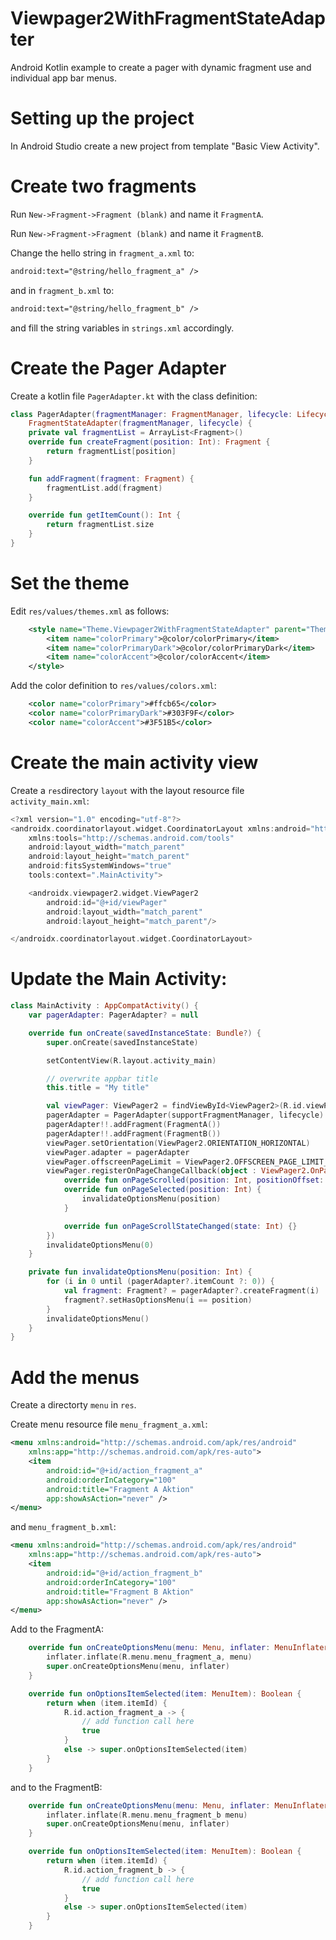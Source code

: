 # Viewpager2WithFragmentStateAdapter
Android Kotlin example to create a pager with dynamic fragment use and individual app bar menus.

Setting up the project
======================
In Android Studio create a new project from template "Basic View Activity".

Create two fragments
====================
Run ```New->Fragment->Fragment (blank)``` and name it ```FragmentA```.

Run ```New->Fragment->Fragment (blank)``` and name it ```FragmentB```.

Change the hello string in ```fragment_a.xml``` to:

```xml
android:text="@string/hello_fragment_a" />
```

and in ```fragment_b.xml``` to:

```xml
android:text="@string/hello_fragment_b" />
```

and fill the string variables in ```strings.xml``` accordingly.


Create the Pager Adapter
========================
Create a kotlin file ```PagerAdapter.kt``` with the class definition:

```kotlin
class PagerAdapter(fragmentManager: FragmentManager, lifecycle: Lifecycle) :
    FragmentStateAdapter(fragmentManager, lifecycle) {
    private val fragmentList = ArrayList<Fragment>()
    override fun createFragment(position: Int): Fragment {
        return fragmentList[position]
    }

    fun addFragment(fragment: Fragment) {
        fragmentList.add(fragment)
    }

    override fun getItemCount(): Int {
        return fragmentList.size
    }
}
```

Set the theme
=============
Edit ```res/values/themes.xml``` as follows:

```xml
    <style name="Theme.Viewpager2WithFragmentStateAdapter" parent="Theme.AppCompat.Light.DarkActionBar">
        <item name="colorPrimary">@color/colorPrimary</item>
        <item name="colorPrimaryDark">@color/colorPrimaryDark</item>
        <item name="colorAccent">@color/colorAccent</item>
    </style>
```

Add the color definition to ```res/values/colors.xml```:

```xml
    <color name="colorPrimary">#ffcb65</color>
    <color name="colorPrimaryDark">#303F9F</color>
    <color name="colorAccent">#3F51B5</color>
```

Create the main activity view
=============================
Create a ```res```directory ```layout``` with the layout resource file ```activity_main.xml```:

```kotlin
<?xml version="1.0" encoding="utf-8"?>
<androidx.coordinatorlayout.widget.CoordinatorLayout xmlns:android="http://schemas.android.com/apk/res/android"
    xmlns:tools="http://schemas.android.com/tools"
    android:layout_width="match_parent"
    android:layout_height="match_parent"
    android:fitsSystemWindows="true"
    tools:context=".MainActivity">

    <androidx.viewpager2.widget.ViewPager2
        android:id="@+id/viewPager"
        android:layout_width="match_parent"
        android:layout_height="match_parent"/>

</androidx.coordinatorlayout.widget.CoordinatorLayout>
```

Update the Main Activity:
=========================

```kotlin
class MainActivity : AppCompatActivity() {
    var pagerAdapter: PagerAdapter? = null

    override fun onCreate(savedInstanceState: Bundle?) {
        super.onCreate(savedInstanceState)

        setContentView(R.layout.activity_main)

        // overwrite appbar title
        this.title = "My title"

        val viewPager: ViewPager2 = findViewById<ViewPager2>(R.id.viewPager)
        pagerAdapter = PagerAdapter(supportFragmentManager, lifecycle)
        pagerAdapter!!.addFragment(FragmentA())
        pagerAdapter!!.addFragment(FragmentB())
        viewPager.setOrientation(ViewPager2.ORIENTATION_HORIZONTAL)
        viewPager.adapter = pagerAdapter
        viewPager.offscreenPageLimit = ViewPager2.OFFSCREEN_PAGE_LIMIT_DEFAULT
        viewPager.registerOnPageChangeCallback(object : ViewPager2.OnPageChangeCallback() {
            override fun onPageScrolled(position: Int, positionOffset: Float, positionOffsetPixels: Int) {}
            override fun onPageSelected(position: Int) {
                invalidateOptionsMenu(position)
            }

            override fun onPageScrollStateChanged(state: Int) {}
        })
        invalidateOptionsMenu(0)
    }

    private fun invalidateOptionsMenu(position: Int) {
        for (i in 0 until (pagerAdapter?.itemCount ?: 0)) {
            val fragment: Fragment? = pagerAdapter?.createFragment(i)
            fragment?.setHasOptionsMenu(i == position)
        }
        invalidateOptionsMenu()
    }
}
```

Add the menus
=============
Create a directorty ```menu``` in ```res```.

Create menu resource file ```menu_fragment_a.xml```:

```xml
<menu xmlns:android="http://schemas.android.com/apk/res/android"
    xmlns:app="http://schemas.android.com/apk/res-auto">
    <item
        android:id="@+id/action_fragment_a"
        android:orderInCategory="100"
        android:title="Fragment A Aktion"
        app:showAsAction="never" />
</menu>
```

and ```menu_fragment_b.xml```:

```xml
<menu xmlns:android="http://schemas.android.com/apk/res/android"
    xmlns:app="http://schemas.android.com/apk/res-auto">
    <item
        android:id="@+id/action_fragment_b"
        android:orderInCategory="100"
        android:title="Fragment B Aktion"
        app:showAsAction="never" />
</menu>
```

Add to the FragmentA:
```kotlin
    override fun onCreateOptionsMenu(menu: Menu, inflater: MenuInflater) {
        inflater.inflate(R.menu.menu_fragment_a, menu)
        super.onCreateOptionsMenu(menu, inflater)
    }

    override fun onOptionsItemSelected(item: MenuItem): Boolean {
        return when (item.itemId) {
            R.id.action_fragment_a -> {
                // add function call here
                true
            }
            else -> super.onOptionsItemSelected(item)
        }
    }
```

and to the FragmentB:
```kotlin
    override fun onCreateOptionsMenu(menu: Menu, inflater: MenuInflater) {
        inflater.inflate(R.menu.menu_fragment_b menu)
        super.onCreateOptionsMenu(menu, inflater)
    }

    override fun onOptionsItemSelected(item: MenuItem): Boolean {
        return when (item.itemId) {
            R.id.action_fragment_b -> {
                // add function call here
                true
            }
            else -> super.onOptionsItemSelected(item)
        }
    }
```

